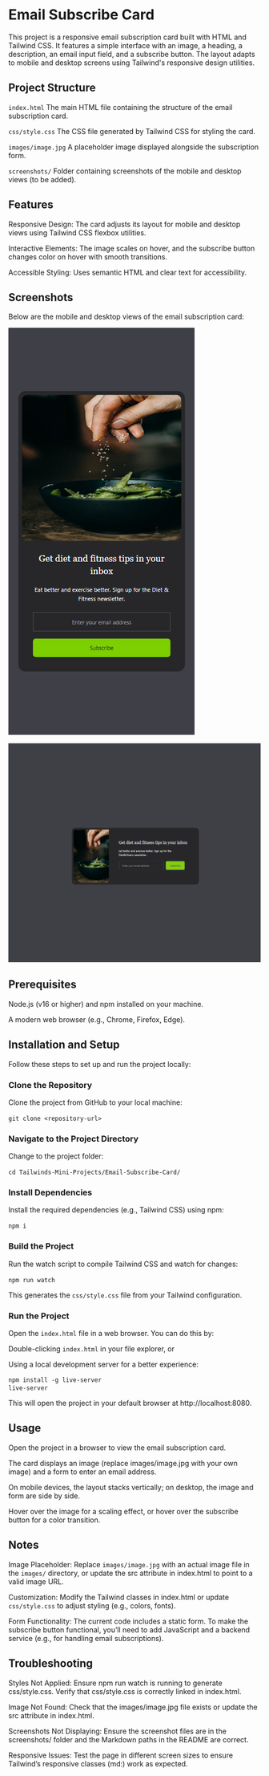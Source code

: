 # Email Subscribe Card

This project is a responsive email subscription card built with HTML and Tailwind CSS. It features a simple interface with an image, a heading, a description, an email input field, and a subscribe button. The layout adapts to mobile and desktop screens using Tailwind's responsive design utilities.

## Project Structure

`index.html` The main HTML file containing the structure of the email subscription card.

`css/style.css` The CSS file generated by Tailwind CSS for styling the card.

`images/image.jpg` A placeholder image displayed alongside the subscription form.

`screenshots/` Folder containing screenshots of the mobile and desktop views (to be added).

## Features

Responsive Design: The card adjusts its layout for mobile and desktop views using Tailwind CSS flexbox utilities.

Interactive Elements: The image scales on hover, and the subscribe button changes color on hover with smooth transitions.

Accessible Styling: Uses semantic HTML and clear text for accessibility.

## Screenshots

Below are the mobile and desktop views of the email subscription card:

![Email Subscription Card Mobile Image](./images/email-subscribe-mobile.png)

![Email Subscription Card Desktop Image](./images/email-subscribe-desktop.png)

## Prerequisites

Node.js (v16 or higher) and npm installed on your machine.

A modern web browser (e.g., Chrome, Firefox, Edge).

## Installation and Setup

Follow these steps to set up and run the project locally:

### Clone the Repository

Clone the project from GitHub to your local machine:

`git clone <repository-url>`

### Navigate to the Project Directory

Change to the project folder:

`cd Tailwinds-Mini-Projects/Email-Subscribe-Card/`

### Install Dependencies

Install the required dependencies (e.g., Tailwind CSS) using npm:

`npm i`

### Build the Project

Run the watch script to compile Tailwind CSS and watch for changes:

`npm run watch`

This generates the `css/style.css` file from your Tailwind configuration.

### Run the Project

Open the `index.html` file in a web browser. You can do this by:

Double-clicking `index.html` in your file explorer, or

Using a local development server for a better experience:

```
npm install -g live-server
live-server
```

This will open the project in your default browser at http://localhost:8080.

## Usage

Open the project in a browser to view the email subscription card.

The card displays an image (replace images/image.jpg with your own image) and a form to enter an email address.

On mobile devices, the layout stacks vertically; on desktop, the image and form are side by side.

Hover over the image for a scaling effect, or hover over the subscribe button for a color transition.

## Notes

Image Placeholder: Replace `images/image.jpg` with an actual image file in the `images/` directory, or update the src attribute in index.html to point to a valid image URL.

Customization: Modify the Tailwind classes in index.html or update `css/style.css` to adjust styling (e.g., colors, fonts).

Form Functionality: The current code includes a static form. To make the subscribe button functional, you’ll need to add JavaScript and a backend service (e.g., for handling email subscriptions).

## Troubleshooting

Styles Not Applied: Ensure npm run watch is running to generate css/style.css. Verify that css/style.css is correctly linked in index.html.

Image Not Found: Check that the images/image.jpg file exists or update the src attribute in index.html.

Screenshots Not Displaying: Ensure the screenshot files are in the screenshots/ folder and the Markdown paths in the README are correct.

Responsive Issues: Test the page in different screen sizes to ensure Tailwind’s responsive classes (md:) work as expected.
